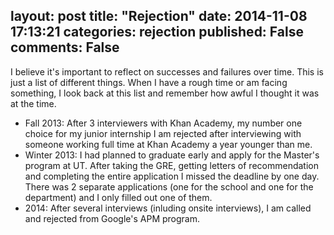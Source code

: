 layout: post
title:  "Rejection"
date:   2014-11-08 17:13:21
categories: rejection
published: False
comments: False
--------------------

I believe it's important to reflect on successes and failures over time. This is just a list of different things. When I have a rough time or am facing something, I look back at this list and remember how awful I thought it was at the time.

+ Fall 2013: After 3 interviewers with Khan Academy, my number one choice for my junior internship I am rejected after interviewing with someone working full time at Khan Academy a year younger than me.
+ Winter 2013: I had planned to graduate early and apply for the Master's program at UT. After taking the GRE, getting letters of recommendation and completing the entire application I missed the deadline by one day. There was 2 separate applications (one for the school and one for the department) and I only filled out one of them.
+ 2014: After several interviews (inluding onsite interviews), I am called and rejected from Google's APM program.
